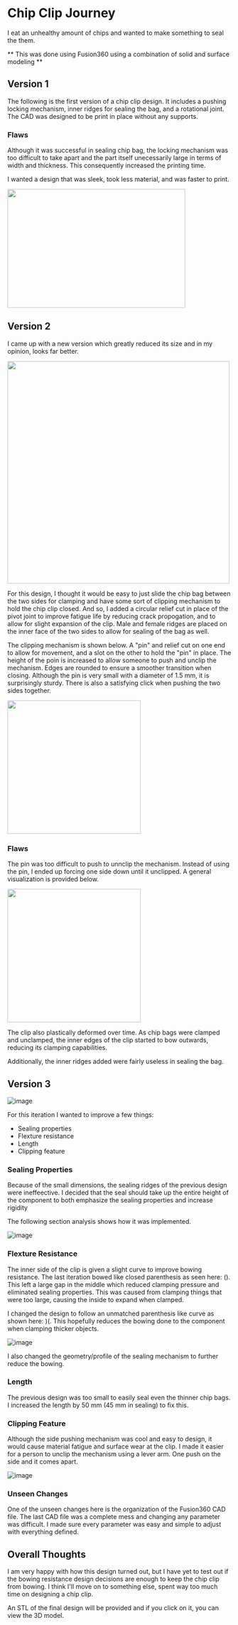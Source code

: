 # Chip Clip Journey

I eat an unhealthy amount of chips and wanted to make something to seal the them.

** This was done using Fusion360 using a combination of solid and surface modeling **

## Version 1
The following is the first version of a chip clip design. It includes a pushing locking mechanism, inner ridges for sealing the bag, and a rotational joint. The CAD was designed to be print in place without any supports. 

### Flaws

Although it was successful in sealing chip bag, the locking mechanism was too difficult to take apart and the part itself unecessarily large in terms of width and thickness. This consequently increased the printing time. 

I wanted a design that was sleek, took less material, and was faster to print.

<img src = "https://user-images.githubusercontent.com/108013840/187483845-ae895758-8f64-4ee8-a5e5-723418891220.png" width = 400 height = 267>

## Version 2

I came up with a new version which greatly reduced its size and in my opinion, looks far better. 

<img src = "https://user-images.githubusercontent.com/108013840/187485803-31b7a5cf-2d6d-4125-9f1e-db95a4d069f2.png" width = 500>

For this design, I thought it would be easy to just slide the chip bag between the two sides for clamping and have some sort of clipping mechanism to hold the chip clip closed. And so, I added a circular relief cut in place of the pivot joint to improve fatigue life by reducing crack propogation, and to allow for slight expansion of the clip. Male and female ridges are placed on the inner face of the two sides to allow for sealing of the bag as well.

The clipping mechanism is shown below. A "pin" and relief cut on one end to allow for movement, and a slot on the other to hold the "pin" in place. The height of the poin is increased to allow someone to push and unclip the mechanism. Edges are rounded to ensure a smoother transition when closing. Although the pin is very small with a diameter of 1.5 mm, it is surprisingly sturdy. There is also a satisfying click when pushing the two sides together.

<img src = "https://user-images.githubusercontent.com/108013840/187488950-6b31c4c1-be0a-464c-b4f2-0f1536b6c2c0.png" height = 300>

### Flaws

The pin was too difficult to push to unnclip the mechanism. Instead of using the pin, I ended up forcing one side down until it unclipped. A general visualization is provided below.

<img src = "https://user-images.githubusercontent.com/108013840/187490995-35c709bd-0420-467e-b2a5-d48da458cf77.png" height = 300>

The clip also plastically deformed over time. As chip bags were clamped and unclamped, the inner edges of the clip started to bow outwards, reducing its clamping capabilities. 

Additionally, the inner ridges added were fairly useless in sealing the bag.

## Version 3

![image](https://user-images.githubusercontent.com/108013840/187759906-b54890bc-bc8d-4d25-89fa-659de788773a.png)

For this iteration I wanted to improve a few things:

- Sealing properties
- Flexture resistance
- Length
- Clipping feature

### Sealing Properties

Because of the small dimensions, the sealing ridges of the previous design were ineffeective. I decided that the seal should take up the entire height of the component to both emphasize the sealing properties and increase rigidity

The following section analysis shows how it was implemented.

![image](https://user-images.githubusercontent.com/108013840/187761185-48ce9549-491d-45df-b340-daa80dc79541.png)

### Flexture Resistance

The inner side of the clip is given a slight curve to improve bowing resistance. The last iteration bowed like closed parenthesis as seen here: (). This left a large gap in the middle which reduced clamping pressure and eliminated sealing properties. This was caused from clamping things that were too large, causing the inside to expand when clamped.

I changed the design to follow an unmatched parenthesis like curve as shown here: )(. This hopefully reduces the bowing done to the component when clamping thicker objects. 

![image](https://user-images.githubusercontent.com/108013840/187762613-27805371-1f13-42a8-968e-7d0d02a9ff26.png)

I also changed the geometry/profile of the sealing mechanism to further reduce the bowing.

### Length

The previous design was too small to easily seal even the thinner chip bags. I increased the length by 50 mm (45 mm in sealing) to fix this.

### Clipping Feature

Although the side pushing mechanism was cool and easy to design, it would cause material fatigue and surface wear at the clip. I made it easier for a person to unclip the mechanism using a lever arm. One push on the side and it comes apart.

![image](https://user-images.githubusercontent.com/108013840/187764378-4da11af6-7739-496b-a6a6-32ce39da7e15.png)

### Unseen Changes

One of the unseen changes here is the organization of the Fusion360 CAD file. The last CAD file was a complete mess and changing any parameter was difficult. I made sure every parameter was easy and simple to adjust with everything defined.

## Overall Thoughts

I am very happy with how this design turned out, but I have yet to test out if the bowing resistance design decisions are enough to keep the chip clip from bowing. I think I'll move on to something else, spent way too much time on designing a chip clip.

An STL of the final design will be provided and if you click on it, you can view the 3D model.

